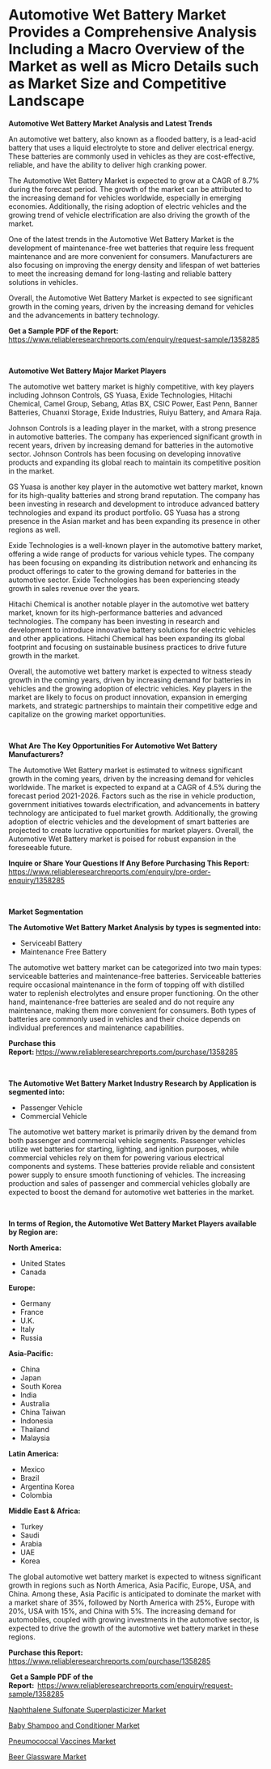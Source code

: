 <p><h1>Automotive Wet Battery Market Provides a Comprehensive Analysis Including a Macro Overview of the Market as well as Micro Details such as Market Size and Competitive Landscape</h1></p><p><strong>Automotive Wet Battery Market Analysis and Latest Trends</strong></p>
<p><p>An automotive wet battery, also known as a flooded battery, is a lead-acid battery that uses a liquid electrolyte to store and deliver electrical energy. These batteries are commonly used in vehicles as they are cost-effective, reliable, and have the ability to deliver high cranking power.</p><p>The Automotive Wet Battery Market is expected to grow at a CAGR of 8.7% during the forecast period. The growth of the market can be attributed to the increasing demand for vehicles worldwide, especially in emerging economies. Additionally, the rising adoption of electric vehicles and the growing trend of vehicle electrification are also driving the growth of the market.</p><p>One of the latest trends in the Automotive Wet Battery Market is the development of maintenance-free wet batteries that require less frequent maintenance and are more convenient for consumers. Manufacturers are also focusing on improving the energy density and lifespan of wet batteries to meet the increasing demand for long-lasting and reliable battery solutions in vehicles.</p><p>Overall, the Automotive Wet Battery Market is expected to see significant growth in the coming years, driven by the increasing demand for vehicles and the advancements in battery technology.</p></p>
<p><strong>Get a Sample PDF of the Report:&nbsp;</strong> <a href="https://www.reliableresearchreports.com/enquiry/request-sample/1358285">https://www.reliableresearchreports.com/enquiry/request-sample/1358285</a></p>
<p>&nbsp;</p>
<p><strong>Automotive Wet Battery Major Market Players</strong></p>
<p><p>The automotive wet battery market is highly competitive, with key players including Johnson Controls, GS Yuasa, Exide Technologies, Hitachi Chemical, Camel Group, Sebang, Atlas BX, CSIC Power, East Penn, Banner Batteries, Chuanxi Storage, Exide Industries, Ruiyu Battery, and Amara Raja. </p><p>Johnson Controls is a leading player in the market, with a strong presence in automotive batteries. The company has experienced significant growth in recent years, driven by increasing demand for batteries in the automotive sector. Johnson Controls has been focusing on developing innovative products and expanding its global reach to maintain its competitive position in the market.</p><p>GS Yuasa is another key player in the automotive wet battery market, known for its high-quality batteries and strong brand reputation. The company has been investing in research and development to introduce advanced battery technologies and expand its product portfolio. GS Yuasa has a strong presence in the Asian market and has been expanding its presence in other regions as well.</p><p>Exide Technologies is a well-known player in the automotive battery market, offering a wide range of products for various vehicle types. The company has been focusing on expanding its distribution network and enhancing its product offerings to cater to the growing demand for batteries in the automotive sector. Exide Technologies has been experiencing steady growth in sales revenue over the years.</p><p>Hitachi Chemical is another notable player in the automotive wet battery market, known for its high-performance batteries and advanced technologies. The company has been investing in research and development to introduce innovative battery solutions for electric vehicles and other applications. Hitachi Chemical has been expanding its global footprint and focusing on sustainable business practices to drive future growth in the market.</p><p>Overall, the automotive wet battery market is expected to witness steady growth in the coming years, driven by increasing demand for batteries in vehicles and the growing adoption of electric vehicles. Key players in the market are likely to focus on product innovation, expansion in emerging markets, and strategic partnerships to maintain their competitive edge and capitalize on the growing market opportunities.</p></p>
<p>&nbsp;</p>
<p><strong>What Are The Key Opportunities For Automotive Wet Battery Manufacturers?</strong></p>
<p><p>The Automotive Wet Battery market is estimated to witness significant growth in the coming years, driven by the increasing demand for vehicles worldwide. The market is expected to expand at a CAGR of 4.5% during the forecast period 2021-2026. Factors such as the rise in vehicle production, government initiatives towards electrification, and advancements in battery technology are anticipated to fuel market growth. Additionally, the growing adoption of electric vehicles and the development of smart batteries are projected to create lucrative opportunities for market players. Overall, the Automotive Wet Battery market is poised for robust expansion in the foreseeable future.</p></p>
<p><strong>Inquire or Share Your Questions If Any Before Purchasing This Report:</strong> <a href="https://www.reliableresearchreports.com/enquiry/pre-order-enquiry/1358285">https://www.reliableresearchreports.com/enquiry/pre-order-enquiry/1358285</a></p>
<p>&nbsp;</p>
<p><strong>Market Segmentation</strong></p>
<p><strong>The Automotive Wet Battery Market Analysis by types is segmented into:</strong></p>
<p><ul><li>Serviceabl Battery</li><li>Maintenance Free Battery</li></ul></p>
<p><p>The automotive wet battery market can be categorized into two main types: serviceable batteries and maintenance-free batteries. Serviceable batteries require occasional maintenance in the form of topping off with distilled water to replenish electrolytes and ensure proper functioning. On the other hand, maintenance-free batteries are sealed and do not require any maintenance, making them more convenient for consumers. Both types of batteries are commonly used in vehicles and their choice depends on individual preferences and maintenance capabilities.</p></p>
<p><strong>Purchase this Report:&nbsp;</strong><a href="https://www.reliableresearchreports.com/purchase/1358285">https://www.reliableresearchreports.com/purchase/1358285</a></p>
<p>&nbsp;</p>
<p><strong>The Automotive Wet Battery Market Industry Research by Application is segmented into:</strong></p>
<p><ul><li>Passenger Vehicle</li><li>Commercial Vehicle</li></ul></p>
<p><p>The automotive wet battery market is primarily driven by the demand from both passenger and commercial vehicle segments. Passenger vehicles utilize wet batteries for starting, lighting, and ignition purposes, while commercial vehicles rely on them for powering various electrical components and systems. These batteries provide reliable and consistent power supply to ensure smooth functioning of vehicles. The increasing production and sales of passenger and commercial vehicles globally are expected to boost the demand for automotive wet batteries in the market.</p></p>
<p>&nbsp;</p>
<p><strong>In terms of Region, the Automotive Wet Battery Market Players available by Region are:</strong></p>
<p>
    <p> <strong> North America: </strong>
        <ul>
            <li>United States</li>
            <li>Canada</li>
        </ul>
        </p> 
    <p> <strong> Europe: </strong>
        <ul>
            <li>Germany</li>
            <li>France</li>
            <li>U.K.</li>
            <li>Italy</li>
            <li>Russia</li>
        </ul>
        </p> 
    <p> <strong> Asia-Pacific: </strong>
        <ul>
            <li>China</li>
            <li>Japan</li>
            <li>South Korea</li>
            <li>India</li>
            <li>Australia</li>
            <li>China Taiwan</li>
            <li>Indonesia</li>
            <li>Thailand</li>
            <li>Malaysia</li>
        </ul>
        </p> 
    <p> <strong> Latin America: </strong>
        <ul>
            <li>Mexico</li>
            <li>Brazil</li>
            <li>Argentina Korea</li>
            <li>Colombia</li>
        </ul>
        </p> 
    <p> <strong> Middle East & Africa: </strong>
        <ul>
            <li>Turkey</li>
            <li>Saudi</li>
            <li>Arabia</li>
            <li>UAE</li>
            <li>Korea</li>
        </ul>
    </p>
    </p>
<p><p>The global automotive wet battery market is expected to witness significant growth in regions such as North America, Asia Pacific, Europe, USA, and China. Among these, Asia Pacific is anticipated to dominate the market with a market share of 35%, followed by North America with 25%, Europe with 20%, USA with 15%, and China with 5%. The increasing demand for automobiles, coupled with growing investments in the automotive sector, is expected to drive the growth of the automotive wet battery market in these regions.</p></p>
<p><strong>Purchase this Report: </strong><a href="https://www.reliableresearchreports.com/purchase/1358285">https://www.reliableresearchreports.com/purchase/1358285</a></p>
<p>&nbsp;<strong>Get a Sample PDF of the Report:&nbsp;&nbsp;</strong><a href="https://www.reliableresearchreports.com/enquiry/request-sample/1358285">https://www.reliableresearchreports.com/enquiry/request-sample/1358285</a></p>
<p><strong></strong></p>
<p><p><a href="https://gentle-editor-9db.notion.site/Naphthalene-Sulfonate-Superplasticizer-Market-Research-Report-Unlocks-Analysis-on-the-Market-Financi-e8c8e34e4dad4bc4a9e4b7a78283b8fa">Naphthalene Sulfonate Superplasticizer Market</a></p><p><a href="https://view.publitas.com/reportprime-1/decoding-the-baby-shampoo-and-conditioner-market-a-deep-dive-into-the-latest-market-trends-market-segmentation-and-competitive-analysis/">Baby Shampoo and Conditioner Market</a></p><p><a href="https://view.publitas.com/reportprime-1/pneumococcal-vaccines-market-research-report-reveals-the-latest-trends-and-opportunities-of-this-market-for-period-from-2023-2030/">Pneumococcal Vaccines Market</a></p><p><a href="https://view.publitas.com/reportprime-1/beer-glassware-market-challenges-opportunities-and-growth-drivers-and-major-market-players-forecasted-for-period-from-2023-2030/">Beer Glassware Market</a></p></p>